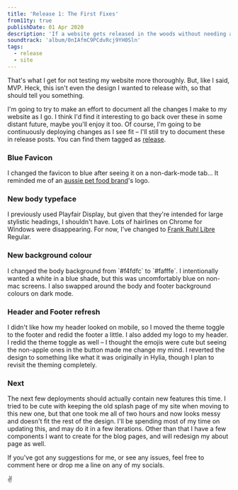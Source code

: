 ```yaml
---
title: 'Release 1: The First Fixes'
from11ty: true
publishDate: 01 Apr 2020
description: 'If a website gets released in the woods without needing a hotfix, does it make a sound?'
soundtrack: 'album/0nIAfmC9PCdvRcj9YH0Sln'
tags:
  - release
  - site
---
```

That's what I get for not testing my website more thoroughly. But, like I said, MVP. Heck, this isn't even the design I wanted to release with, so that should tell you something.

I'm going to try to make an effort to document all the changes I make to my website as I go. I think I'd find it interesting to go back over these in some distant future, maybe you'll enjoy it too. Of course, I'm going to be continuously deploying changes as I see fit – I'll still try to document these in release posts. You can find them tagged as [release](/tags/release).

<h3>Blue Favicon</h3>
I changed the favicon to blue after seeing it on a non-dark-mode tab... It reminded me of an <a href="https://www.logolynx.com/topic/nestle+purina+petcare" target="_blank">aussie pet food brand</a>'s logo.

<h3>New body typeface</h3>
I previously used Playfair Display, but given that they're intended for large stylistic headings, I shouldn't have. Lots of hairlines on Chrome for Windows were disappearing. For now, I've changed to <a href="https://fonts.google.com/specimen/Frank+Ruhl+Libre">Frank Ruhl Libre</a> Regular.

<h3>New background colour</h3>
I changed the body background from `#f4fdfc` to `#fafffe`. I intentionally wanted a white in a blue shade, but this was uncomfortably blue on non-mac screens. I also swapped around the body and footer background colours on dark mode.

<h3>Header and Footer refresh</h3>
I didn't like how my header looked on mobile, so I moved the theme toggle to the footer and redid the footer a little. I also added my logo to my header. I redid the theme toggle as well – I thought the emojis were cute but seeing the non-apple ones in the button made me change my mind. I reverted the design to something like what it was originally in Hylia, though I plan to revisit the theming completely.

<h3>Next</h3>
The next few deployments should actually contain new features this time. I tried to be cute with keeping the old splash page of my site when moving to this new one, but that one took me all of two hours and now looks messy and doesn't fit the rest of the design. I'll be spending most of my time on updating this, and may do it in a few iterations. Other than that I have a few components I want to create for the blog pages, and will redesign my about page as well.

If you've got any suggestions for me, or see any issues, feel free to comment here or drop me a line on any of my socials.

✌️